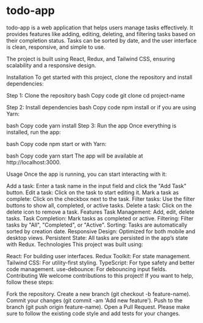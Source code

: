 # todo-app

todo-app is a web application that helps users manage tasks effectively. It
provides features like adding, editing, deleting, and filtering tasks based on
their completion status. Tasks can be sorted by date, and the user interface is
clean, responsive, and simple to use.

The project is built using React, Redux, and Tailwind CSS, ensuring scalability
and a responsive design.

Installation To get started with this project, clone the repository and install
dependencies:

Step 1: Clone the repository bash Copy code git clone cd project-name

Step 2: Install dependencies bash Copy code npm install or if you are using
Yarn:

bash Copy code yarn install Step 3: Run the app Once everything is installed,
run the app:

bash Copy code npm start or with Yarn:

bash Copy code yarn start The app will be available at http://localhost:3000.

Usage Once the app is running, you can start interacting with it:

Add a task: Enter a task name in the input field and click the "Add Task"
button. Edit a task: Click on the task to start editing it. Mark a task as
complete: Click on the checkbox next to the task. Filter tasks: Use the filter
buttons to show all, completed, or active tasks. Delete a task: Click on the
delete icon to remove a task. Features Task Management: Add, edit, delete tasks.
Task Completion: Mark tasks as completed or active. Filtering: Filter tasks by
"All", "Completed", or "Active". Sorting: Tasks are automatically sorted by
creation date. Responsive Design: Optimized for both mobile and desktop views.
Persistent State: All tasks are persisted in the app’s state with Redux.
Technologies This project was built using:

React: For building user interfaces. Redux Toolkit: For state management.
Tailwind CSS: For utility-first styling. TypeScript: For type safety and better
code management. use-debounce: For debouncing input fields. Contributing We
welcome contributions to this project! If you want to help, follow these steps:

Fork the repository. Create a new branch (git checkout -b feature-name). Commit
your changes (git commit -am 'Add new feature'). Push to the branch (git push
origin feature-name). Open a Pull Request. Please make sure to follow the
existing code style and add tests for your changes.
